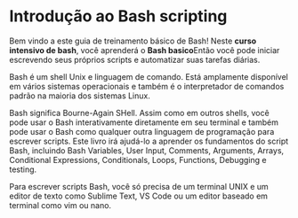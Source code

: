# Introdução ao Bash scripting

Bem vindo a este guia de treinamento básico de Bash! Neste **curso intensivo de bash**, você aprenderá o **Bash basico**Então você pode iniciar escrevendo seus próprios scripts e automatizar suas tarefas diárias.

Bash é um shell Unix e linguagem de comando. Está amplamente disponível em vários sistemas operacionais e também é o interpretador de comandos padrão na maioria dos sistemas Linux.

Bash significa Bourne-Again SHell. Assim como em outros shells, você pode usar o Bash interativamente diretamente em seu terminal e também pode usar o Bash como qualquer outra linguagem de programação para escrever scripts. Este livro irá ajudá-lo a aprender os fundamentos do script Bash, incluindo Bash Variables, User Input, Comments, Arguments, Arrays, Conditional Expressions, Conditionals, Loops, Functions, Debugging e testing.

Para escrever scripts Bash, você só precisa de um terminal UNIX e um editor de texto como Sublime Text, VS Code ou um editor baseado em terminal como vim ou nano.
